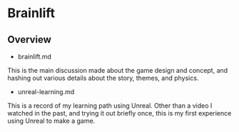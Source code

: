 # Brainlift

## Overview

- brainlift.md

This is the main discussion made about the game design and concept, and hashing out various details
about the story, themes, and physics.

- unreal-learning.md

This is a record of my learning path using Unreal.  Other than a video I watched in the past, and
trying it out briefly once, this is my first experience using Unreal to make a game.